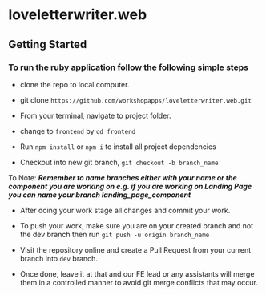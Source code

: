# loveletterwriter.web

>

## Getting Started

### To run the ruby application follow the following simple steps

- clone the repo to local computer.

- git clone `https://github.com/workshopapps/loveletterwriter.web.git`

- From your terminal, navigate to project folder.

- change to `frontend` by `cd frontend`

- Run `npm install` or `npm i` to install all project dependencies

- Checkout into new git branch, `git checkout -b branch_name`

 To Note: ***Remember to name branches either with your name or the component you are working on e.g. if you are working on Landing Page you can name your branch landing_page_component***

- After doing your work stage all changes and commit your work.

- To push your work, make sure you are on your created branch and not the dev branch then run `git push -u origin branch_name`

- Visit the repository online and create a Pull Request from your current branch into `dev` branch.

- Once done, leave it at that and our FE lead or any assistants will merge them in a controlled manner to avoid git merge conflicts that may occur.
